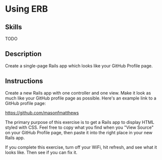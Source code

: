 Using ERB
==========

## Skills
TODO

## Description

Create a single-page Rails app which looks like your GitHub Profile page.

## Instructions

Create a new Rails app with one controller and one view.  Make it look as much like your GitHub profile page as possible.  Here's an example link to a GitHub profile page:

https://github.com/masonfmatthews

The primary purpose of this exercise is to get a Rails app to display HTML styled with CSS.  Feel free to copy what you find when you "View Source" on your GitHub Profile page, then paste it into the right place in your new Rails app.

If you complete this exercise, turn off your WiFi, hit refresh, and see what it looks like.  Then see if you can fix it.